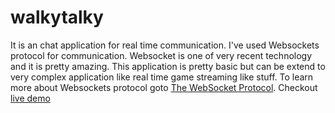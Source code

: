 # walkytalky
It is an chat application for real time communication. I've used Websockets protocol for communication.
Websocket is one of very recent technology and it is pretty amazing. This application is pretty basic
but can be extend to very complex application like real time game streaming like stuff. To learn more about Websockets protocol goto [The WebSocket Protocol](https://tools.ietf.org/html/rfc6455).
Checkout [live demo](https://sachinsingh.co.in/walkytalky/)

